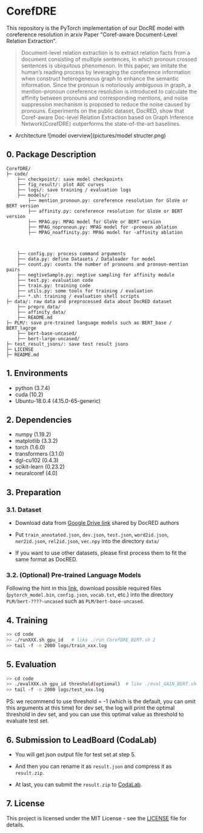 # CorefDRE
This repository is the PyTorch implementation of our DocRE model with coreference resolution in arxiv Paper "Coref-aware Document-Level Relation Extraction".

> Document-level relation extraction is to extract relation facts from a document consisting of multiple sentences, in which pronoun crossed sentences is ubiquitous phenomenon. In this paper, we imitate the human’s reading process by leveraging the coreference information when construct heterogeneous graph to enhance the semantic information. Since the pronoun is notoriously ambiguous in graph, a mention-pronoun coreference resolution is introduced to calculate the affinity between pronouns and corresponding mentions, and noise suppression mechanism is proposed to reduce the noise caused by pronouns. Experiments on the public dataset, DocRED, show that Coref-aware Doc-level Relation Extraction based on Graph Inference Network(CorefDRE) outperforms the state-of-the-art baselines.

+ Architecture
![model overview](pictures/model structer.png)


## 0. Package Description
```
CorefDRE/
├─ code/
    ├── checkpoint/: save model checkpoints
    ├── fig_result/: plot AUC curves
    ├── logs/: save training / evaluation logs
    ├── models/:
        ├── mention_pronoun.py: coreference resolution for GloVe or BERT version
        ├── affinity.py: coreference resolution for GloVe or BERT version
        ├── MPAG.py: MPAG model for GloVe or BERT version
        ├── MPAG_nopronoun.py: MPAG model for -pronoun ablation
        ├── MPAG_noaffinity.py: MPAG model for -affinity ablation
        
        
        
    ├── config.py: process command arguments
    ├── data.py: define Datasets / Dataloader for model
    ├── count.py: counts the number of pronouns and pronoun-mention pairs
    ├── negtiveSample.py: negtive sampling for affinity module
    ├── test.py: evaluation code
    ├── train.py: training code
    ├── utils.py: some tools for training / evaluation
    ├── *.sh: training / evaluation shell scripts
├─ data/: raw data and preprocessed data about DocRED dataset
    ├── prepro_data/
    ├── affinity_data/
    ├── README.md
├─ PLM/: save pre-trained language models such as BERT_base / BERT_lagrge
    ├── bert-base-uncased/
    ├── bert-large-uncased/
├─ test_result_jsons/: save test result jsons
├─ LICENSE
├─ README.md
```

## 1. Environments

- python         (3.7.4)
- cuda           (10.2)
- Ubuntu-18.0.4  (4.15.0-65-generic)

## 2. Dependencies

- numpy          (1.19.2)
- matplotlib     (3.3.2)
- torch          (1.6.0)
- transformers   (3.1.0)
- dgl-cu102      (0.4.3)
- scikit-learn   (0.23.2)
- neuralcoref    (4.0)



## 3. Preparation

### 3.1. Dataset
- Download data from [Google Drive link](https://drive.google.com/drive/folders/1c5-0YwnoJx8NS6CV2f-NoTHR__BdkNqw) shared by DocRED authors

- Put `train_annotated.json`, `dev.json`, `test.json`, `word2id.json`, `ner2id.json`, `rel2id.json`, `vec.npy` into the directory `data/`

- If you want to use other datasets, please first process them to fit the same format as DocRED.

### 3.2. (Optional) Pre-trained Language Models
Following the hint in this [link](http://viewsetting.xyz/2019/10/17/pytorch_transformers/?nsukey=v0sWRSl5BbNLDI3eWyUvd1HlPVJiEOiV%2Fk8adAy5VryF9JNLUt1TidZkzaDANBUG6yb6ZGywa9Qa7qiP3KssXrGXeNC1S21IyT6HZq6%2BZ71K1ADF1jKBTGkgRHaarcXIA5%2B1cUq%2BdM%2FhoJVzgDoM7lcmJg9%2Be6NarwsZzpwAbAwjHTLv5b2uQzsSrYwJEdPl7q9O70SmzCJ1VF511vwxKA%3D%3D), download possible required files (`pytorch_model.bin`, `config.json`, `vocab.txt`, etc.) into the directory `PLM/bert-????-uncased` such as `PLM/bert-base-uncased`.

## 4. Training

```bash
>> cd code
>> ./runXXX.sh gpu_id   # like ./run_CorefDRE_BERT.sh 2
>> tail -f -n 2000 logs/train_xxx.log
```

## 5. Evaluation

```bash
>> cd code
>> ./evalXXX.sh gpu_id threshold(optional)  # like ./eval_GAIN_BERT.sh 0 0.5521
>> tail -f -n 2000 logs/test_xxx.log
```

PS: we recommend to use threshold = -1 (which is the default, you can omit this arguments at this time) for dev set, 
the log will print the optimal threshold in dev set, and you can use this optimal value as threshold to evaluate test set.

## 6. Submission to LeadBoard (CodaLab)
- You will get json output file for test set at step 5. 

- And then you can rename it as `result.json` and compress it as `result.zip`. 

- At last,  you can submit the `result.zip` to [CodaLab](https://competitions.codalab.org/competitions/20717#participate-submit_results).

## 7. License

This project is licensed under the MIT License - see the [LICENSE](LICENSE) file for details.

